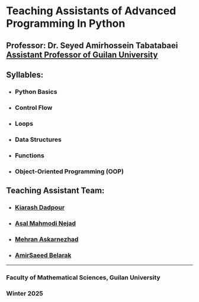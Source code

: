 # Teaching Assistants of Advanced Programming In Python 
## Professor: Dr. Seyed Amirhossein Tabatabaei [Assistant Professor of Guilan University](https://scholar.google.com/citations?hl=en&user=HEBT11YAAAAJ&view_op=list_works&sortby=pubdate)
## Syllables:  
- ###   Python Basics
- ###   Control Flow
- ###   Loops
- ###   Data Structures
- ###   Functions
- ###   Object-Oriented Programming (OOP)

## Teaching Assistant Team: 
- ### [Kiarash Dadpour](https://www.linkedin.com/in/kiarash-dadpour-734283300/)
- ### [Asal Mahmodi Nejad](https://www.linkedin.com/in/asal-mahmodi-65008b353/)
- ### [Mehran Askarnezhad](https://www.linkedin.com/in/mehran-askarnezhad/)
- ### [AmirSaeed Belarak](https://www.linkedin.com/in/amirsaeed-belarak/)


---
### Faculty of Mathematical Sciences, Guilan University 
### Winter 2025
